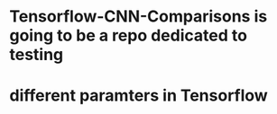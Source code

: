 # Tensorflow-CNN-Comparisons is going to be a repo dedicated to testing 
# 	different paramters in Tensorflow 
